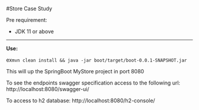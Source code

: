 #Store Case Study

Pre requirement:

- JDK 11 or above
****
**Use:**

ex``` mvn clean install && java -jar boot/target/boot-0.0.1-SNAPSHOT.jar ```


This will up the SpringBoot MyStore project in port 8080

To see the endpoints swagger specification access to the following url:
http://localhost:8080/swagger-ui/

To access to h2 database:
http://localhost:8080/h2-console/
